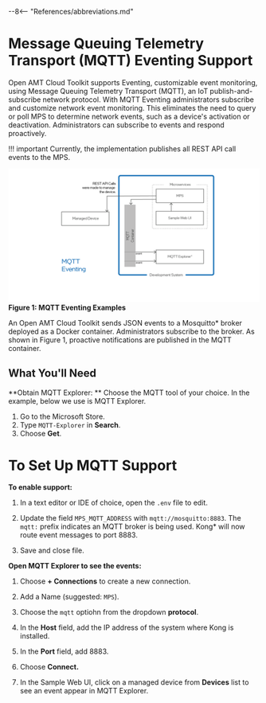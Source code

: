 --8<-- "References/abbreviations.md"

# Message Queuing Telemetry Transport (MQTT) Eventing Support

Open AMT Cloud Toolkit supports Eventing, customizable event monitoring, using Message Queuing Telemetry Transport (MQTT), an IoT publish-and-subscribe network protocol. With MQTT Eventing administrators subscribe and customize network event monitoring. This eliminates the need to query or poll MPS to determine network events, such as a device's activation or deactivation. Administrators can subscribe to events and respond proactively. 

!!! important
    Currently, the implementation publishes all REST API call events to the MPS. 

![../assets/images/MQTT.png](../assets/images/MQTT.png)
**Figure 1: MQTT Eventing Examples**

An Open AMT Cloud Toolkit sends JSON events to a Mosquitto* broker deployed as a Docker container. Administrators subscribe to the broker. As shown in Figure 1, proactive notifications are published in the MQTT container. 

## What You'll Need

**Obtain MQTT Explorer: **
Choose the MQTT tool of your choice. In the example, below we use is MQTT Explorer.

1. Go to the Microsoft Store.
2. Type `MQTT-Explorer` in **Search**.
3. Choose **Get**.

# To Set Up MQTT Support

**To enable support:**

1. In a text editor or IDE of choice, open the `.env` file to edit.

2. Update the field `MPS_MQTT_ADDRESS` with `mqtt://mosquitto:8883`. The `mqtt:` prefix indicates an MQTT broker is being used. Kong* will now route event messages to port 8883.
   
3. Save and close file.

**Open MQTT Explorer to see the events:**
   
1. Choose **+ Connections** to create a new connection.
   
2. Add a Name (suggested: `MPS`). 
   
3. Choose the `mqtt` optiohn from the dropdown **protocol**. 
   
4. In the **Host** field, add the IP address of the system where Kong is installed.
   
5. In the **Port** field, add 8883.
   
6. Choose **Connect.**
    
7. In the Sample Web UI, click on a managed device from **Devices** list to see an event appear in MQTT Explorer.
